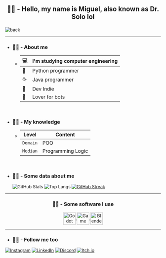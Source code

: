 ## <p align=center>🤖💬 - Hello, my name is Miguel, also known as Dr. Solo lol </p> ##
<!--
![background](https://cdn.leonardo.ai/users/4ca3dbe5-820e-447b-aecc-ffb603540e48/generations/d2af487c-a848-457b-bea1-f48bab31117c/variations/UniversalUpscaler_d2af487c-a848-457b-bea1-f48bab31117c.jpg) 
-->
![back](https://cdn.discordapp.com/attachments/1204171199060648087/1204402716739375114/7_Sem_Titulo.png?ex=66ce6eb0&is=66cd1d30&hm=1f42fbf34a2392179598115abe90661ba2737822ae104c743902890e58b072e9&)

<hr>

- ### 🤖💬 - About me ###
  * | 💻 | I'm studying computer engineering |
    |-----|-----------------------------------|
    | 🐍 | Python programmer |
    | ☕ | Java programmer |
    | 👾 | Dev Indie |
    | 🤖 | Lover for bots |

<br>

- ### 🤖💬 - My knowledge ###

  * | Level | Content |
    |-------|---------|
    | `Domain` | POO |
    | `Median` | Programming Logic |

<br>

- ### 🤖💬 - Some data about me ###
   ![GitHub Stats](https://github-readme-stats.vercel.app/api?username=DoctorSolo&theme=midnight-purple&bg_color=000&border_color=A020F0&show_icons=true&icon_color=A020F0&title_color=A020F0&text_color=FFF) ![Top Langs](https://github-readme-stats-git-masterrstaa-rickstaa.vercel.app/api/top-langs/?username=DoctorSolo&layout=compact&bg_color=000&border_color=A020F0&title_color=A020F0&text_color=FFF)
   [![GitHub Streak](https://streak-stats.demolab.com/?user=DoctorSolo&theme=midnight-purple&background=000&border=A020F0&dates=FFF)](https://git.io/streak-stats)

<hr>

<h3 align=center>	🤖💬 - Some software I use	</h3>

<div	align="center"	style = "display: inline_block">
			<a title="Godot" target="_blank" href="https://godotengine.org">
				<img title="Godot" alt="Godot Icon" height="40" width="40" align="center" src="https://upload.wikimedia.org/wikipedia/commons/thumb/6/6a/Godot_icon.svg/2048px-Godot_icon.svg.png" />
			</a>
			<a title="Game Maker" target="_blank" href="https://gamemaker.io/en">
				<img title="Game Maker" alt="Game Maker Icon" height="40" width="40" align="center" src = "https://freefilehippo.com/wp-content/uploads/2020/11/gamemaker-studio-2-logo.png" />
			</a>
			<a title="Blender" target="_blank" href="https://www.blender.org">
				<img title="Blender" alt="Blender Icon" height="40" width="40" align="center" src = "https://github.com/DoutorSolo/DoutorSolo/assets/132822901/0aacb41d-d132-4558-ad5b-ecb64a438e34" />
			</a>
</div>

<hr>

- ### 🤖💬 - Follow me too ###
[![Instagram](https://img.shields.io/badge/-Instagram-%23E4405F?style=for-the-badge&logo=instagram&logoColor=white)](https://www.instagram.com/who_miguel_/)
[![LinkedIn](https://img.shields.io/badge/LinkedIn-0077B5?style=for-the-badge&logo=linkedin&logoColor=white)](https://www.linkedin.com/in/miguel-e-a46b13279/)
[![Discord](https://img.shields.io/badge/Discord-7289DA?style=for-the-badge&logo=discord&logoColor=white)](https://discord.com/channels/@me/1242529222862573741)
[![Itch.io](https://img.shields.io/badge/-Itch.io-000?style=for-the-badge&logo=itch.io&logoColor=%23E4405F)](https://doctor-solo.itch.io/)
